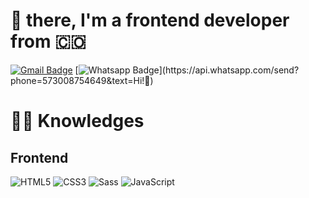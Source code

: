 # 🖖 there, I'm a frontend developer from 🇨🇴

[![Gmail Badge](https://img.shields.io/badge/-Gmail-c14438?style=flat-square&logo=Gmail&logoColor=white&link=mailto:dacelis0@misena.edu.co)](mailto:dacelis0@misena.edu.co)
[![Whatsapp Badge](https://img.shields.io/badge/-Whatsapp-4CA143?style=flat-square&labelColor=4CA143&logo=whatsapp&logoColor=white&link=https://api.whatsapp.com/send?phone=573008754649&text=Olá!)](https://api.whatsapp.com/send?phone=573008754649&text=Hi!🖖)

# :man_technologist: Knowledges

## Frontend
![HTML5](https://img.shields.io/badge/-HTML5-%23E44D27?style=flat-square&logo=html5&logoColor=ffffff)
![CSS3](https://img.shields.io/badge/-CSS3-%231572B6?style=flat-square&logo=css3)
![Sass](https://img.shields.io/badge/-Sass-%23CC6699?style=flat-square&logo=sass&logoColor=ffffff)
![JavaScript](https://img.shields.io/badge/-JavaScript-black?style=flat-square&logo=javascript)

